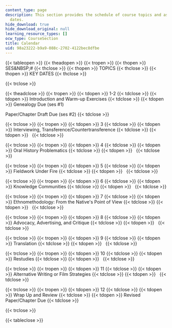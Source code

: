 ```yaml
---
content_type: page
description: This section provides the schedule of course topics and assignment due
  dates.
hide_download: true
hide_download_original: null
learning_resource_types: []
ocw_type: CourseSection
title: Calendar
uid: 98a23222-b9a9-088c-2702-4122bec8dfbe
---
```


{{< tableopen >}}
{{< theadopen >}}
{{< tropen >}}
{{< thopen >}}
SES&NBSP;#
{{< thclose >}}
{{< thopen >}}
TOPICS
{{< thclose >}}
{{< thopen >}}
KEY DATES
{{< thclose >}}

{{< trclose >}}

{{< theadclose >}}
{{< tropen >}}
{{< tdopen >}}
1-2
{{< tdclose >}}
{{< tdopen >}}
Introduction and Warm-up Exercises
{{< tdclose >}}
{{< tdopen >}}
Genealogy Due (ses #1)  
  
Paper/Chapter Draft Due (ses #2)
{{< tdclose >}}

{{< trclose >}}
{{< tropen >}}
{{< tdopen >}}
3
{{< tdclose >}}
{{< tdopen >}}
Interviewing, Transference/Countertransference
{{< tdclose >}}
{{< tdopen >}}
 
{{< tdclose >}}

{{< trclose >}}
{{< tropen >}}
{{< tdopen >}}
4
{{< tdclose >}}
{{< tdopen >}}
Oral History Problematics
{{< tdclose >}}
{{< tdopen >}}
 
{{< tdclose >}}

{{< trclose >}}
{{< tropen >}}
{{< tdopen >}}
5
{{< tdclose >}}
{{< tdopen >}}
Fieldwork Under Fire
{{< tdclose >}}
{{< tdopen >}}
 
{{< tdclose >}}

{{< trclose >}}
{{< tropen >}}
{{< tdopen >}}
6
{{< tdclose >}}
{{< tdopen >}}
Knowledge Communities
{{< tdclose >}}
{{< tdopen >}}
 
{{< tdclose >}}

{{< trclose >}}
{{< tropen >}}
{{< tdopen >}}
7
{{< tdclose >}}
{{< tdopen >}}
Ethnomethodology: From the Native's Point of View
{{< tdclose >}}
{{< tdopen >}}
 
{{< tdclose >}}

{{< trclose >}}
{{< tropen >}}
{{< tdopen >}}
8
{{< tdclose >}}
{{< tdopen >}}
Advocacy, Advertising, and Critique
{{< tdclose >}}
{{< tdopen >}}
 
{{< tdclose >}}

{{< trclose >}}
{{< tropen >}}
{{< tdopen >}}
9
{{< tdclose >}}
{{< tdopen >}}
Translation
{{< tdclose >}}
{{< tdopen >}}
 
{{< tdclose >}}

{{< trclose >}}
{{< tropen >}}
{{< tdopen >}}
10
{{< tdclose >}}
{{< tdopen >}}
Restudies
{{< tdclose >}}
{{< tdopen >}}
 
{{< tdclose >}}

{{< trclose >}}
{{< tropen >}}
{{< tdopen >}}
11
{{< tdclose >}}
{{< tdopen >}}
Alternative Writing or Film Strategies
{{< tdclose >}}
{{< tdopen >}}
 
{{< tdclose >}}

{{< trclose >}}
{{< tropen >}}
{{< tdopen >}}
12
{{< tdclose >}}
{{< tdopen >}}
Wrap Up and Review
{{< tdclose >}}
{{< tdopen >}}
Revised Paper/Chapter Due
{{< tdclose >}}

{{< trclose >}}

{{< tableclose >}}